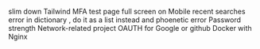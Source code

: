 slim down Tailwind
MFA test page
full screen on Mobile
recent searches error in dictionary , do it as a list instead and phoenetic error
Password strength
Network-related project
OAUTH for Google or github
Docker with Nginx
